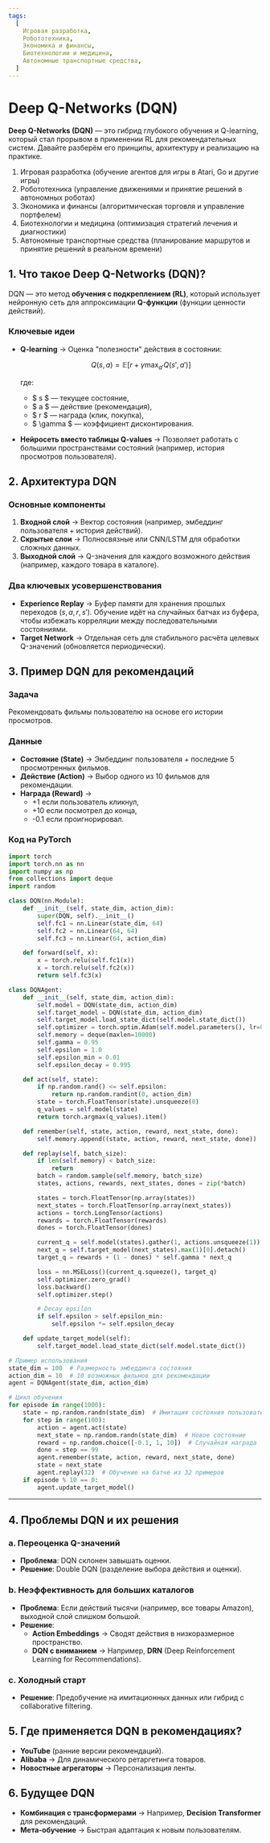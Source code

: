 ```yaml
---
tags:
  [
    Игровая разработка,
    Робототехника,
    Экономика и финансы,
    Биотехнологии и медицина,
    Автономные транспортные средства,
  ]
---
```


# Deep Q-Networks (DQN)

**Deep Q-Networks (DQN)** — это гибрид глубокого обучения и Q-learning, который стал прорывом в применении RL для рекомендательных систем. Давайте разберём его принципы, архитектуру и реализацию на практике.

1. Игровая разработка (обучение агентов для игры в Atari, Go и другие игры)
2. Робототехника (управление движениями и принятие решений в автономных роботах)
3. Экономика и финансы (алгоритмическая торговля и управление портфелем)
4. Биотехнологии и медицина (оптимизация стратегий лечения и диагностики)
5. Автономные транспортные средства (планирование маршрутов и принятие решений в реальном времени)

## 1. Что такое Deep Q-Networks (DQN)?

DQN — это метод **обучения с подкреплением (RL)**, который использует нейронную сеть для аппроксимации **Q-функции** (функции ценности действий).

### Ключевые идеи

- **Q-learning** → Оценка "полезности" действия в состоянии:

  $$Q(s, a) = \mathbb{E}[r + \gamma \max_{a'} Q(s', a')]$$

  где:

  - $ s $ — текущее состояние,
  - $ a $ — действие (рекомендация),
  - $ r $ — награда (клик, покупка),
  - $ \gamma $ — коэффициент дисконтирования.

- **Нейросеть вместо таблицы Q-values** → Позволяет работать с большими пространствами состояний (например, история просмотров пользователя).

## 2. Архитектура DQN

### Основные компоненты

1. **Входной слой** → Вектор состояния (например, эмбеддинг пользователя + история действий).
2. **Скрытые слои** → Полносвязные или CNN/LSTM для обработки сложных данных.
3. **Выходной слой** → Q-значения для каждого возможного действия (например, каждого товара в каталоге).

### Два ключевых усовершенствования

- **Experience Replay** → Буфер памяти для хранения прошлых переходов $(s, a, r, s')$. Обучение идёт на случайных батчах из буфера, чтобы избежать корреляции между последовательными состояниями.
- **Target Network** → Отдельная сеть для стабильного расчёта целевых Q-значений (обновляется периодически).

## 3. Пример DQN для рекомендаций

### Задача

Рекомендовать фильмы пользователю на основе его истории просмотров.

### **Данные**

- **Состояние (State)** → Эмбеддинг пользователя + последние 5 просмотренных фильмов.
- **Действие (Action)** → Выбор одного из 10 фильмов для рекомендации.
- **Награда (Reward)** →
  - +1 если пользователь кликнул,
  - +10 если посмотрел до конца,
  - -0.1 если проигнорировал.

### Код на PyTorch

```python
import torch
import torch.nn as nn
import numpy as np
from collections import deque
import random

class DQN(nn.Module):
    def __init__(self, state_dim, action_dim):
        super(DQN, self).__init__()
        self.fc1 = nn.Linear(state_dim, 64)
        self.fc2 = nn.Linear(64, 64)
        self.fc3 = nn.Linear(64, action_dim)

    def forward(self, x):
        x = torch.relu(self.fc1(x))
        x = torch.relu(self.fc2(x))
        return self.fc3(x)

class DQNAgent:
    def __init__(self, state_dim, action_dim):
        self.model = DQN(state_dim, action_dim)
        self.target_model = DQN(state_dim, action_dim)
        self.target_model.load_state_dict(self.model.state_dict())
        self.optimizer = torch.optim.Adam(self.model.parameters(), lr=0.001)
        self.memory = deque(maxlen=10000)
        self.gamma = 0.95
        self.epsilon = 1.0
        self.epsilon_min = 0.01
        self.epsilon_decay = 0.995

    def act(self, state):
        if np.random.rand() <= self.epsilon:
            return np.random.randint(0, action_dim)
        state = torch.FloatTensor(state).unsqueeze(0)
        q_values = self.model(state)
        return torch.argmax(q_values).item()

    def remember(self, state, action, reward, next_state, done):
        self.memory.append((state, action, reward, next_state, done))

    def replay(self, batch_size):
        if len(self.memory) < batch_size:
            return
        batch = random.sample(self.memory, batch_size)
        states, actions, rewards, next_states, dones = zip(*batch)

        states = torch.FloatTensor(np.array(states))
        next_states = torch.FloatTensor(np.array(next_states))
        actions = torch.LongTensor(actions)
        rewards = torch.FloatTensor(rewards)
        dones = torch.FloatTensor(dones)

        current_q = self.model(states).gather(1, actions.unsqueeze(1))
        next_q = self.target_model(next_states).max(1)[0].detach()
        target_q = rewards + (1 - dones) * self.gamma * next_q

        loss = nn.MSELoss()(current_q.squeeze(), target_q)
        self.optimizer.zero_grad()
        loss.backward()
        self.optimizer.step()

        # Decay epsilon
        if self.epsilon > self.epsilon_min:
            self.epsilon *= self.epsilon_decay

    def update_target_model(self):
        self.target_model.load_state_dict(self.model.state_dict())

# Пример использования
state_dim = 100  # Размерность эмбеддинга состояния
action_dim = 10  # 10 возможных фильмов для рекомендации
agent = DQNAgent(state_dim, action_dim)

# Цикл обучения
for episode in range(1000):
    state = np.random.randn(state_dim)  # Имитация состояния пользователя
    for step in range(100):
        action = agent.act(state)
        next_state = np.random.randn(state_dim)  # Новое состояние
        reward = np.random.choice([-0.1, 1, 10])  # Случайная награда
        done = step == 99
        agent.remember(state, action, reward, next_state, done)
        state = next_state
        agent.replay(32)  # Обучение на батче из 32 примеров
    if episode % 10 == 0:
        agent.update_target_model()
```

---

## 4. Проблемы DQN и их решения

### a. Переоценка Q-значений

- **Проблема**: DQN склонен завышать оценки.
- **Решение**: Double DQN (разделение выбора действия и оценки).

### b. Неэффективность для больших каталогов

- **Проблема**: Если действий тысячи (например, все товары Amazon), выходной слой слишком большой.
- **Решение**:
  - **Action Embeddings** → Сводят действия в низкоразмерное пространство.
  - **DQN с вниманием** → Например, **DRN** (Deep Reinforcement Learning for Recommendations).

### c. Холодный старт

- **Решение**: Предобучение на имитационных данных или гибрид с collaborative filtering.

## 5. Где применяется DQN в рекомендациях?

- **YouTube** (ранние версии рекомендаций).
- **Alibaba** → Для динамического ретаргетинга товаров.
- **Новостные агрегаторы** → Персонализация ленты.

## 6. Будущее DQN

- **Комбинация с трансформерами** → Например, **Decision Transformer** для рекомендаций.
- **Мета-обучение** → Быстрая адаптация к новым пользователям.
